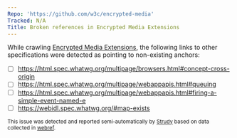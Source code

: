 ```yaml
---
Repo: 'https://github.com/w3c/encrypted-media'
Tracked: N/A
Title: Broken references in Encrypted Media Extensions
---
```


While crawling [Encrypted Media Extensions](https://w3c.github.io/encrypted-media/), the following links to other specifications were detected as pointing to non-existing anchors:
* [ ] https://html.spec.whatwg.org/multipage/browsers.html#concept-cross-origin
* [ ] https://html.spec.whatwg.org/multipage/webappapis.html#queuing
* [ ] https://html.spec.whatwg.org/multipage/webappapis.html#firing-a-simple-event-named-e
* [ ] https://webidl.spec.whatwg.org/#map-exists

<sub>This issue was detected and reported semi-automatically by [Strudy](https://github.com/w3c/strudy/) based on data collected in [webref](https://github.com/w3c/webref/).</sub>
